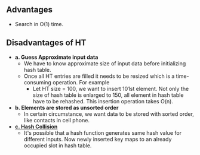 ## Advantages
  - Search in O(1) time.
## Disadvantages of HT
  - **a. Guess Approximate input data**
    - We have to know approximate size of input data before initializing hash table.
    - Once all HT entries are filled it needs to be resized which is a time-consuming operation. For example
      - Let HT size = 100, we want to  insert 101st element. Not only the size of hash table is enlarged to 150, all element in hash table have to be rehashed. This insertion operation takes O(n).
  - **b. Elements are stored as unsorted order**
    - In certain circumstance, we want data to be stored with sorted order, like contacts in cell phone.
  - **[c. Hash Collision](..)**
    - It's possible that a hash function generates same hash value for different inputs. Now newly inserted key maps to an already occupied slot in hash table.
